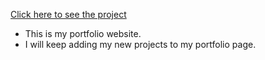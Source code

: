 [Click here to see the project](https://my-portfolio-mehmet.vercel.app/)
<br>
* This is my portfolio website.<br>
* I will keep adding my new projects to my portfolio page.<br>

